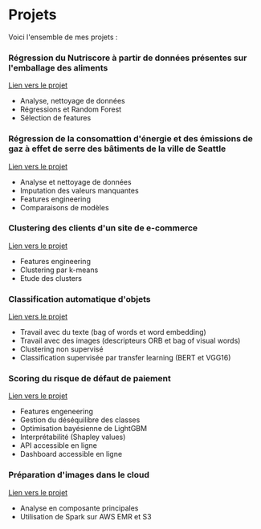 # Projets

Voici l'ensemble de mes projets :  

### Régression du Nutriscore à partir de données présentes sur l'emballage des aliments 
[Lien vers le projet](https://github.com/samuel-pate/regression_nutriscore)  

* Analyse, nettoyage de données
* Régressions et Random Forest
* Sélection de features  

### Régression de la consomattion d'énergie et des émissions de gaz à effet de serre des bâtiments de la ville de Seattle
[Lien vers le projet](https://github.com/samuel-pate/regression_batiments_seattle)

* Analyse et nettoyage de données
* Imputation des valeurs manquantes
* Features engineering
* Comparaisons de modèles

### Clustering des clients d'un site de e-commerce
[Lien vers le projet](https://github.com/samuel-pate/clustering_clients)

* Features engineering
* Clustering par k-means
* Etude des clusters

### Classification automatique d'objets
[Lien vers le projet](https://github.com/samuel-pate/classification_automatique)

* Travail avec du texte (bag of words et word embedding)
* Travail avec des images (descripteurs ORB et bag of visual words)
* Clustering non supervisé
* Classification supervisée par transfer learning (BERT et VGG16)

### Scoring du risque de défaut de paiement
[Lien vers le projet](https://github.com/samuel-pate/scoring_dashboard)

* Features engeneering
* Gestion du déséquilibre des classes
* Optimisation bayésienne de LightGBM
* Interprétabilité (Shapley values)
* API accessible en ligne
* Dashboard accessible en ligne

### Préparation d'images dans le cloud
[Lien vers le projet](https://github.com/samuel-pate/images_cloud)

* Analyse en composante principales
* Utilisation de Spark sur AWS EMR et S3
